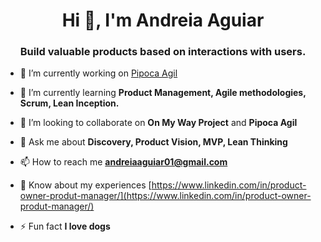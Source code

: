 <h1 align="center">Hi 👋, I'm Andreia Aguiar</h1>
<h3 align="center">Build valuable products based on interactions with users.</h3>

- 🔭 I’m currently working on [Pipoca Agil](https://github.com/Lusitanos2024)

- 🌱 I’m currently learning **Product Management, Agile methodologies, Scrum, Lean Inception.**

- 👯 I’m looking to collaborate on **On My Way Project** and **Pipoca Agil**

- 💬 Ask me about **Discovery, Product Vision, MVP, Lean Thinking**

- 📫 How to reach me **andreiaaguiar01@gmail.com**

- 📄 Know about my experiences [https://www.linkedin.com/in/product-owner-produt-manager/](https://www.linkedin.com/in/product-owner-produt-manager/)

- ⚡ Fun fact **I love dogs**






